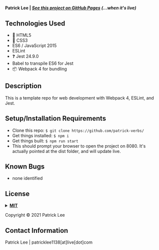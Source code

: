 # 

#### Patrick Lee | _[See this project on GitHub Pages](https://patrick-verbs.github.io/)_ _(...when it's live)_

## Technologies Used

- 📄 HTML5
- 💅 CSS3
- ES6 / JavaScript 2015
- ESLint
- ❓ Jest 24.9.0
- Babel to transpile ES6 for Jest
- 📦 Webpack 4 for bundling

## Description

This is a template repo for web development with Webpack 4, ESLint, and Jest.


## Setup/Installation Requirements

- Clone this repo: `$ git clone https://github.com/patrick-verbs/`
- Get things installed: `$ npm i`
- Get things built: `$ npm run start`
- This should prompt your browser to open the project on 8080. It's actually pointed at the dist folder, and will update live.

## Known Bugs

- none identified

## <a name="License"></a>License
<details>
<summary><a href="https://opensource.org/licenses/MIT"><strong>MIT</strong></a></summary>
<pre>
MIT License
Copyright (c) 2021 Patrick Lee


Permission is hereby granted, free of charge, to any person obtaining a copy
of this software and associated documentation files (the "Software"), to deal
in the Software without restriction, including without limitation the rights
to use, copy, modify, merge, publish, distribute, sublicense, and/or sell
copies of the Software, and to permit persons to whom the Software is
furnished to do so, subject to the following conditions:


The above copyright notice and this permission notice shall be included in all
copies or substantial portions of the Software.


THE SOFTWARE IS PROVIDED "AS IS", WITHOUT WARRANTY OF ANY KIND, EXPRESS OR
IMPLIED, INCLUDING BUT NOT LIMITED TO THE WARRANTIES OF MERCHANTABILITY,
FITNESS FOR A PARTICULAR PURPOSE AND NONINFRINGEMENT. IN NO EVENT SHALL THE
AUTHORS OR COPYRIGHT HOLDERS BE LIABLE FOR ANY CLAIM, DAMAGES OR OTHER
LIABILITY, WHETHER IN AN ACTION OF CONTRACT, TORT OR OTHERWISE, ARISING FROM,
OUT OF OR IN CONNECTION WITH THE SOFTWARE OR THE USE OR OTHER DEALINGS IN THE
SOFTWARE.
</pre>
</details>

Copyright © 2021 Patrick Lee
<br>

## Contact Information

Patrick Lee | patricklee1138[at]live[dot]com
